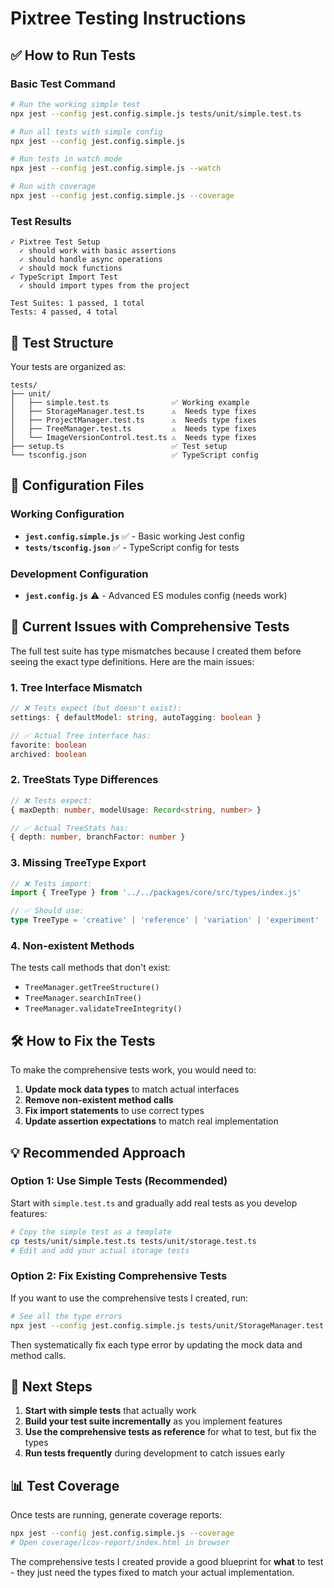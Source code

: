 # Pixtree Testing Instructions

## ✅ How to Run Tests

### Basic Test Command
```bash
# Run the working simple test
npx jest --config jest.config.simple.js tests/unit/simple.test.ts

# Run all tests with simple config
npx jest --config jest.config.simple.js

# Run tests in watch mode
npx jest --config jest.config.simple.js --watch

# Run with coverage
npx jest --config jest.config.simple.js --coverage
```

### Test Results
```
✓ Pixtree Test Setup
  ✓ should work with basic assertions
  ✓ should handle async operations  
  ✓ should mock functions
✓ TypeScript Import Test
  ✓ should import types from the project

Test Suites: 1 passed, 1 total
Tests: 4 passed, 4 total
```

## 📁 Test Structure

Your tests are organized as:
```
tests/
├── unit/
│   ├── simple.test.ts              ✅ Working example
│   ├── StorageManager.test.ts      ⚠️  Needs type fixes
│   ├── ProjectManager.test.ts      ⚠️  Needs type fixes  
│   ├── TreeManager.test.ts         ⚠️  Needs type fixes
│   └── ImageVersionControl.test.ts ⚠️  Needs type fixes
├── setup.ts                        ✅ Test setup
└── tsconfig.json                   ✅ TypeScript config
```

## 🔧 Configuration Files

### Working Configuration
- **`jest.config.simple.js`** ✅ - Basic working Jest config
- **`tests/tsconfig.json`** ✅ - TypeScript config for tests

### Development Configuration  
- **`jest.config.js`** ⚠️ - Advanced ES modules config (needs work)

## 🚨 Current Issues with Comprehensive Tests

The full test suite has type mismatches because I created them before seeing the exact type definitions. Here are the main issues:

### 1. Tree Interface Mismatch
```typescript
// ❌ Tests expect (but doesn't exist):
settings: { defaultModel: string, autoTagging: boolean }

// ✅ Actual Tree interface has:
favorite: boolean
archived: boolean
```

### 2. TreeStats Type Differences
```typescript
// ❌ Tests expect:
{ maxDepth: number, modelUsage: Record<string, number> }

// ✅ Actual TreeStats has:
{ depth: number, branchFactor: number }
```

### 3. Missing TreeType Export
```typescript
// ❌ Tests import:
import { TreeType } from '../../packages/core/src/types/index.js'

// ✅ Should use:
type TreeType = 'creative' | 'reference' | 'variation' | 'experiment'
```

### 4. Non-existent Methods
The tests call methods that don't exist:
- `TreeManager.getTreeStructure()` 
- `TreeManager.searchInTree()`
- `TreeManager.validateTreeIntegrity()`

## 🛠️ How to Fix the Tests

To make the comprehensive tests work, you would need to:

1. **Update mock data types** to match actual interfaces
2. **Remove non-existent method calls** 
3. **Fix import statements** to use correct types
4. **Update assertion expectations** to match real implementation

## 💡 Recommended Approach

### Option 1: Use Simple Tests (Recommended)
Start with `simple.test.ts` and gradually add real tests as you develop features:

```bash
# Copy the simple test as a template
cp tests/unit/simple.test.ts tests/unit/storage.test.ts
# Edit and add your actual storage tests
```

### Option 2: Fix Existing Comprehensive Tests
If you want to use the comprehensive tests I created, run:

```bash
# See all the type errors
npx jest --config jest.config.simple.js tests/unit/StorageManager.test.ts
```

Then systematically fix each type error by updating the mock data and method calls.

## 🎯 Next Steps

1. **Start with simple tests** that actually work
2. **Build your test suite incrementally** as you implement features
3. **Use the comprehensive tests as reference** for what to test, but fix the types
4. **Run tests frequently** during development to catch issues early

## 📊 Test Coverage

Once tests are running, generate coverage reports:
```bash
npx jest --config jest.config.simple.js --coverage
# Open coverage/lcov-report/index.html in browser
```

The comprehensive tests I created provide a good blueprint for **what** to test - they just need the types fixed to match your actual implementation.